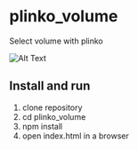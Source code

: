 # plinko_volume
Select volume with plinko

![Alt Text](https://thumbs.gfycat.com/CooperativeLavishDrafthorse-size_restricted.gif)

## Install and run
1. clone repository
2. cd plinko_volume
3. npm install
4. open index.html in a browser

